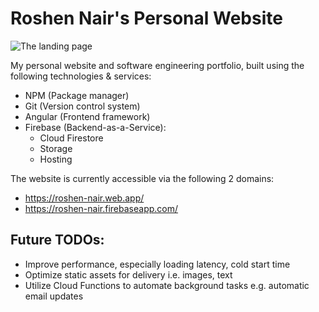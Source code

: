 # Roshen Nair's Personal Website

![The landing page](https://firebasestorage.googleapis.com/v0/b/roshen-nair.appspot.com/o/project-images%2Fpersonal-website.jpg?alt=media&token=a1f65e70-264d-4e47-8632-3d2fd86d5e1b)

My personal website and software engineering portfolio, built using the following technologies & services:
- NPM (Package manager)
- Git (Version control system)
- Angular (Frontend framework)
- Firebase (Backend-as-a-Service): 
	- Cloud Firestore
	- Storage
	- Hosting

The website is currently accessible via the following 2 domains:
- https://roshen-nair.web.app/
- https://roshen-nair.firebaseapp.com/

## Future TODOs:
- Improve performance, especially loading latency, cold start time
- Optimize static assets for delivery i.e. images, text
- Utilize Cloud Functions to automate background tasks e.g. automatic email updates
